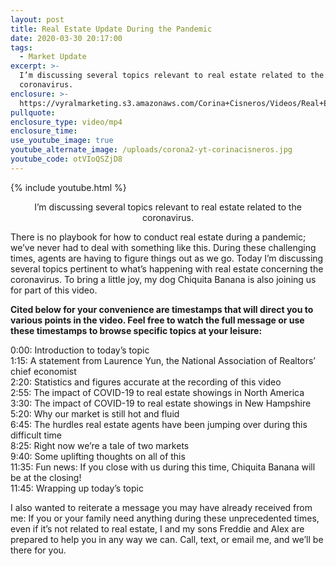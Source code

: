 ```yaml
---
layout: post
title: Real Estate Update During the Pandemic
date: 2020-03-30 20:17:00
tags:
  - Market Update
excerpt: >-
  I’m discussing several topics relevant to real estate related to the
  coronavirus.
enclosure: >-
  https://vyralmarketing.s3.amazonaws.com/Corina+Cisneros/Videos/Real+Estate+Update+During+the+Pandemic.mp4
pullquote:
enclosure_type: video/mp4
enclosure_time:
use_youtube_image: true
youtube_alternate_image: /uploads/corona2-yt-corinacisneros.jpg
youtube_code: otVIoQSZjD8
---
```


{% include youtube.html %}

<p style="text-align:center">I’m discussing several topics relevant to real estate related to the coronavirus.</p>

There is no playbook for how to conduct real estate during a pandemic; we’ve never had to deal with something like this. During these challenging times, agents are having to figure things out as we go. Today I’m discussing several topics pertinent to what’s happening with real estate concerning the coronavirus. To bring a little joy, my dog Chiquita Banana is also joining us for part of this video.

**Cited below for your convenience are timestamps that will direct you to various points in the video. Feel free to watch the full message or use these timestamps to browse specific topics at your leisure:&nbsp;**

0:00: Introduction to today’s topic<br>1:15: A statement from Laurence Yun, the National Association of Realtors’ chief economist<br>2:20: Statistics and figures accurate at the recording of this video<br>2:55: The impact of COVID-19 to real estate showings in North America<br>3:30: The impact of COVID-19 to real estate showings in New Hampshire<br>5:20: Why our market is still hot and fluid<br>6:45: The hurdles real estate agents have been jumping over during this difficult time<br>8:25: Right now we’re a tale of two markets<br>9:40: Some uplifting thoughts on all of this<br>11:35: Fun news: If you close with us during this time, Chiquita Banana will be at the closing\!<br>11:45: Wrapping up today’s topic

I also wanted to reiterate a message you may have already received from me: If you or your family need anything during these unprecedented times, even if it’s not related to real estate, I and my sons Freddie and Alex are prepared to help you in any way we can. Call, text, or email me, and we’ll be there for you.